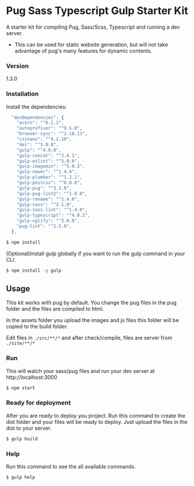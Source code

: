 # Pug Sass Typescript Gulp Starter Kit

A starter kit for compiling Pug, Sass/Scss, Typescript and running a dev server.
* This can be used for static website generation, but will not take advantage
  of pug's many features for dynamic contents.
  
### Version

1.3.0


### Installation

Install the dependencies:  
```js
  "devDependencies": {
    "acorn": "^6.1.1",
    "autoprefixer": "^9.5.0",
    "browser-sync": "^2.18.13",
    "cssnano": "^4.1.10",
    "del": "^3.0.0",
    "gulp": "^4.0.0",
    "gulp-concat": "^2.6.1",
    "gulp-eslint": "^5.0.0",
    "gulp-imagemin": "^5.0.3",
    "gulp-newer": "^1.4.0",
    "gulp-plumber": "^1.2.1",
    "gulp-postcss": "^8.0.0",
    "gulp-pug": "^3.3.0",
    "gulp-pug-lint2": "^1.0.0",
    "gulp-rename": "^1.4.0",
    "gulp-sass": "^3.1.0",
    "gulp-sass-lint": "^1.4.0",
    "gulp-typescript": "^4.0.2",
    "gulp-uglify": "^3.0.0",
    "pug-lint": "^2.5.0",
  },
```

```sh
$ npm install
```

(Optional)Install gulp globally if you want to run the gulp command in your CLI.

```sh
$ npm install -g gulp
```

## Usage

This kit works with pug by default. You change the pug files in the pug folder and the files are compiled to html.

In the assets folder you upload the images and js files this folder will be copied to the build folder.

Edit files in `./src/**/*` and after check/compile, files are server from `./site/**/*`

### Run

This will watch your sass/pug files and run your dev server at http://localhost:3000

```sh
$ npm start
```

### Ready for deployment

After you are ready to deploy you project. Run this command to create the dist folder and your files will be ready to deploy. Just upload the files in the dist to your server.

```sh
$ gulp build
```

### Help

Run this command to see the all available commands.

```sh
$ gulp help
```
